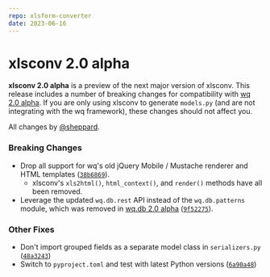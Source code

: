 ```yaml
---
repo: xlsform-converter
date: 2023-06-16
---
```


# xlsconv 2.0 alpha

**xlsconv 2.0 alpha** is a preview of the next major version of xlsconv.  This release includes a number of breaking changes for compatibility with [wq 2.0 alpha](./wq-2.0.0a1.md).    If you are only using xlsconv to generate `models.py` (and are not integrating with the wq framework), these changes should not affect you.

All changes by [@sheppard](https://github.com/sheppard).

### Breaking Changes
* Drop all support for wq's old jQuery Mobile / Mustache renderer and HTML templates ([`38b6869`](https://github.com/wq/xlsform-converter/commit/38b6869)).
  * xlsconv's `xls2html()`, `html_context()`, and `render()` methods have all been removed.
* Leverage the updated `wq.db.rest` API instead of the `wq.db.patterns` module, which was removed in [wq.db 2.0 alpha](./wq.db-2.0.0a1.md) ([`9f52275`](https://github.com/wq/xlsform-converter/commit/9f52275)).

### Other Fixes
 * Don't import grouped fields as a separate model class in `serializers.py` ([`48a3243`](https://github.com/wq/xlsform-converter/commit/48a3243))
 * Switch to `pyproject.toml` and test with latest Python versions ([`6a90a48`](https://github.com/wq/xlsform-converter/commit/6a90a48))
